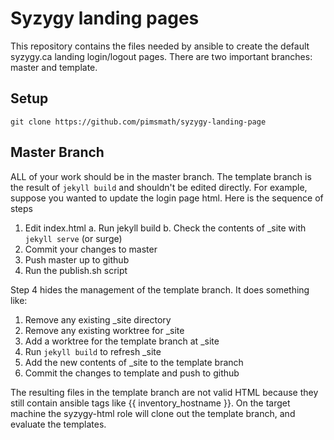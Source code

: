 # Syzygy landing pages

This repository contains the files needed by ansible to create the default
syzygy.ca landing login/logout pages. There are two important branches:
master and template.

## Setup
`git clone https://github.com/pimsmath/syzygy-landing-page`

## Master Branch
ALL of your work should be in the master branch. The template branch is the
result of `jekyll build` and shouldn't be edited directly. For example,
suppose you wanted to update the login page html. Here is the sequence of
steps

1. Edit index.html
 a. Run jekyll build
 b. Check the contents of _site with `jekyll serve` (or surge)
2. Commit your changes to master
3. Push master up to github
4. Run the publish.sh script

Step 4 hides the management of the template branch. It does something like:

1. Remove any existing _site directory
2. Remove any existing worktree for _site
3. Add a worktree for the template branch at _site
4. Run `jekyll build` to refresh _site
5. Add the new contents of _site to the template branch
6. Commit the changes to template and push to github

The resulting files in the template branch are not valid HTML because they still
contain ansible tags like {{ inventory_hostname }}. On the target machine the
syzygy-html role will clone out the template branch, and evaluate the templates.
